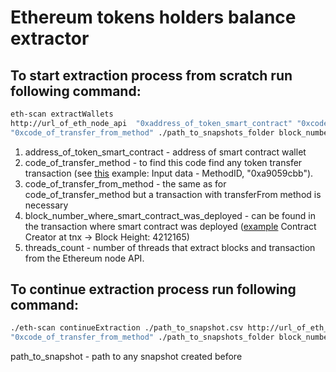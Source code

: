 # Ethereum tokens holders balance extractor

## To start extraction process from scratch run following command:
```sh
eth-scan extractWallets 
http://url_of_eth_node_api  "0xaddress_of_token_smart_contract" "0xcode_of_transfer_method" 
"0xcode_of_transfer_from_method" ./path_to_snapshots_folder block_number_where_smart_contract_was_deployed threads_count
```

1. address_of_token_smart_contract - address of smart contract wallet
2. code_of_transfer_method - to find this code find any token transfer transaction (see [this](https://etherscan.io/tx/0x7767e8e4710bde871ecc2081fabb412f242d75b272e29c94c750ee444016f934) example: Input data - MethodID, "0xa9059cbb"). 
3. code_of_transfer_from_method - the same as for code_of_transfer_method but a transaction with transferFrom method is necessary
4. block_number_where_smart_contract_was_deployed - can be found in the transaction where smart contract was deployed ([example](https://etherscan.io/address/0xf230b790e05390fc8295f4d3f60332c93bed42e2) Contract Creator at tnx -> Block Height: 4212165)
5. threads_count - number of threads that extract blocks and transaction from the Ethereum node API.

## To continue extraction process run following command:
```sh
./eth-scan continueExtraction ./path_to_snapshot.csv http://url_of_eth_node_api  "0xaddress_of_token_smart_contract" "0xcode_of_transfer_method" 
"0xcode_of_transfer_from_method" ./path_to_snapshots_folder block_number_where_smart_contract_was_deployed threads_count
```

path_to_snapshot - path to any snapshot created before 